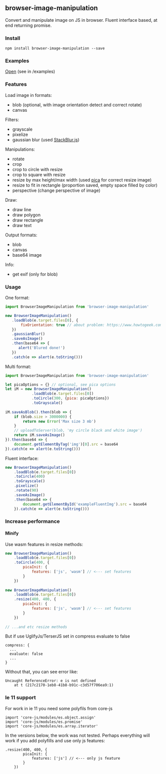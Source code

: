 ## browser-image-manipulation
Convert and manipulate image on JS in browser. Fluent interface based, at end returning promise.

### Install
```
npm install browser-image-manipulation --save
```

### Examples
[Open](https://grinat.github.io/browser-image-manipulation/examples/index.html) (see in /examples)

### Features
Load image in formats:
- blob (optional, with image orientation detect and correct rotate)
- canvas

Filters:
- grayscale
- pixelize
- gaussian blur (used [StackBlur.js](https://github.com/flozz/StackBlur))

Manipulations:
- rotate
- crop
- crop to circle with resize
- crop to square with resize
- resize by max height/max width (used [pica](https://github.com/nodeca/pica) for correct resize image)
- resize to fit in rectangle (proportion saved, empty space filled by color)
- perspective (change perspective of image)

Draw:
- draw line
- draw polygon
- draw rectangle
- draw text

Output formats:
- blob
- canvas
- base64 image

Info:
- get exif (only for blob)

### Usage
One format:
```js
import BrowserImageManipulation from 'browser-image-manipulation'

new BrowserImageManipulation()
   .loadBlob(e.target.files[0], {
       fixOrientation: true // about problem: https://www.howtogeek.com/254830/why-your-photos-dont-always-appear-correctly-rotated/
   })
   .gaussianBlur()
   .saveAsImage()
   .then(base64 => {
      alert('Blured done!')
   })
   .catch(e => alert(e.toString()))
```
Multi format:
```js
import BrowserImageManipulation from 'browser-image-manipulation'

let picaOptions = {} // optional, see pica options
let iM = new BrowserImageManipulation()
            .loadBlob(e.target.files[0])
            .toCircle(300, {pica: picaOptions})
            .toGrayscale()
            
iM.saveAsBlob().then(blob => {
    if (blob.size > 3000000) {
        return new Error('Max size 3 mb')
    }
    // uploadToServer(blob, 'my circle black and white image')
    return iM.saveAsImage()
}).then(base64 => {
    document.getElementByTag('img')[0].src = base64
}).catch(e => alert(e.toString()))
```

Fluent interface:
```js
new BrowserImageManipulation()
    .loadBlob(e.target.files[0])
    .toCircle(400)
    .toGrayscale()
    .pixelize()
    .rotate(90)
    .saveAsImage()
    .then(base64 => {
        document.getElementById('exampleFluentImg').src = base64
    }).catch(e => alert(e.toString()))
```

### Increase performance
#### Minify
Use wasm features in resize methods:
```js
new BrowserImageManipulation()
    .loadBlob(e.target.files[0])
    .toCircle(400, {
        picaInit: {
            features: ['js', 'wasm'] // <--- set features
        }
    })
    
new BrowserImageManipulation()
    .loadBlob(e.target.files[0])
    .resize(400, 400, {
        picaInit: {
            features: ['js', 'wasm'] // <--- set features
        }
    }) 
   
// ...and etc resize methods    

```

But if use UglifyJs/TerserJS set in compress evaluate to false
```
compress: {
  ...
  evaluate: false
  ...
}
```

Without that, you can see error like:
```
Uncaught ReferenceError: e is not defined
    at t (217c2170-1eb8-41b8-b91c-c3d57f706ea9:1)
```

### Ie 11 support
For work in ie 11 you need some polyfils from core-js
```
import 'core-js/modules/es.object.assign'
import 'core-js/modules/es.promise'
import 'core-js/modules/es.array.iterator'
```

In the versions below, the work was not tested. 
Perhaps everything will work if you add polyfills and use only js features:
```
.resize(400, 400, {
        picaInit: {
            features: ['js'] // <--- only js feature
        }
    }) 
``` 
